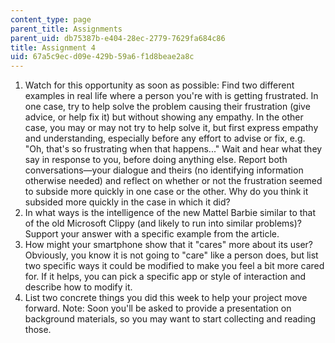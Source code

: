 ```yaml
---
content_type: page
parent_title: Assignments
parent_uid: db75387b-e404-28ec-2779-7629fa684c86
title: Assignment 4
uid: 67a5c9ec-d09e-429b-59a6-f1d8beae2a8c
---
```


1.  Watch for this opportunity as soon as possible: Find two different examples in real life where a person you're with is getting frustrated. In one case, try to help solve the problem causing their frustration (give advice, or help fix it) but without showing any empathy. In the other case, you may or may not try to help solve it, but first express empathy and understanding, especially before any effort to advise or fix, e.g. "Oh, that's so frustrating when that happens..." Wait and hear what they say in response to you, before doing anything else. Report both conversations—your dialogue and theirs (no identifying information otherwise needed) and reflect on whether or not the frustration seemed to subside more quickly in one case or the other. Why do you think it subsided more quickly in the case in which it did?
2.  In what ways is the intelligence of the new Mattel Barbie similar to that of the old Microsoft Clippy (and likely to run into similar problems)? Support your answer with a specific example from the article.
3.  How might your smartphone show that it "cares" more about its user? Obviously, you know it is not going to "care" like a person does, but list two specific ways it could be modified to make you feel a bit more cared for. If it helps, you can pick a specific app or style of interaction and describe how to modify it.
4.  List two concrete things you did this week to help your project move forward. Note: Soon you'll be asked to provide a presentation on background materials, so you may want to start collecting and reading those.